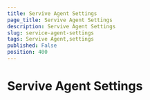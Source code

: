 ```yaml
---
title: Servive Agent Settings
page_title: Servive Agent Settings
description: Servive Agent Settings
slug: service-agent-settings
tags: Servive Agent,settings
published: False
position: 400
---
```


# Servive Agent Settings


